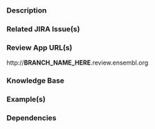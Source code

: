 ### Description
<!--
_Using one or more sentences, describe the proposed changes and the reason for making them._
-->

### Related JIRA Issue(s)
<!--_Please provide the URL(s) for any JIRA issues related to this PR._-->

### Review App URL(s) 
http://__BRANCH_NAME_HERE__.review.ensembl.org

### Knowledge Base
<!--
_If the PR introduces new concept, then provide link(s) to the Knowledge base ( Documentation, Blog etc )_
-->

### Example(s)
<!--
_Any details that will help reviewers to review the PR, such as  (but not limited to ) expected request/response, instruction for viewing the changes via the web client, or any other relevant information._
-->

### Dependencies 
<!--
_Does it need anything else before the PR gets merged. May be data update, k8s config update, PR in another repository_
-->
